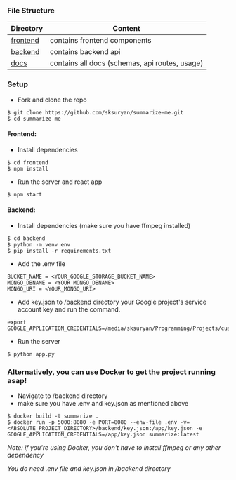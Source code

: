 ### File Structure

| Directory                                                                                         | Content                      |
| --------------------------------------------------------------------------------------------------| ---------------------------- |
| [frontend](https://github.com/sksuryan/summarize-me/tree/main/frontend) | contains frontend components |
| [backend](https://github.com/sksuryan/summarize-me/tree/main/backend)   | contains backend api         |
| [docs](https://github.com/sksuryan/summarize-me/tree/main/docs)         | contains all docs (schemas, api routes, usage) |

### Setup

- Fork and clone the repo

```
$ git clone https://github.com/sksuryan/summarize-me.git
$ cd summarize-me
```

#### Frontend:
- Install dependencies
```
$ cd frontend
$ npm install
```

- Run the server and react app

```
$ npm start
```

#### Backend:
- Install dependencies (make sure you have ffmpeg installed)
```
$ cd backend
$ python -m venv env
$ pip install -r requirements.txt
```
- Add the .env file

```
BUCKET_NAME = <YOUR_GOOGLE_STORAGE_BUCKET_NAME>
MONGO_DBNAME = <YOUR MONGO_DBNAME>
MONGO_URI = <YOUR_MONGO_URI>
```

- Add key.json to /backend directory your Google project's service account key and run the command.

```
export GOOGLE_APPLICATION_CREDENTIALS=/media/sksuryan/Programming/Projects/cuse/backend/key.json
```

- Run the server
```
$ python app.py
```
### Alternatively, you can use Docker to get the project running asap!

- Navigate to /backend directory
- make sure you have .env and key.json as mentioned above
```
$ docker build -t summarize .
$ docker run -p 5000:8080 -e PORT=8080 --env-file .env -v=<ABSOLUTE_PROJECT_DIRECTORY>/backend/key.json:/app/key.json -e GOOGLE_APPLICATION_CREDENTIALS=/app/key.json summarize:latest
```
*Note: if you're using Docker, you don't have to install ffmpeg or any other dependency*

*You do need .env file and key.json in /backend directory*
